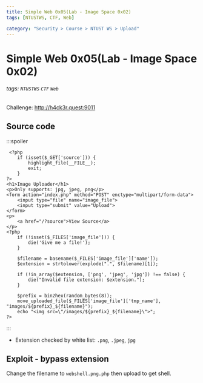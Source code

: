```yaml
---
title: Simple Web 0x05(Lab - Image Space 0x02)
tags: [NTUSTWS, CTF, Web]

category: "Security > Course > NTUST WS > Upload"
---
```


# Simple Web 0x05(Lab - Image Space 0x02)
###### tags: `NTUSTWS` `CTF` `Web`
Challenge: http://h4ck3r.quest:9011

## Source code
:::spoiler
```php!=
 <?php
    if (isset($_GET['source'])) {
        highlight_file(__FILE__);
        exit;
    }
?>
<h1>Image Uploader</h1>
<p>Only supports: jpg, jpeg, png</p>
<form action="index.php" method="POST" enctype="multipart/form-data">
    <input type="file" name="image_file">
    <input type="submit" value="Upload">
</form>
<p>
    <a href="/?source">View Source</a>
</p>
<?php
    if (!isset($_FILES['image_file'])) {
        die('Give me a file!');
    }

    $filename = basename($_FILES['image_file']['name']);
    $extension = strtolower(explode(".", $filename)[1]);

    if (!in_array($extension, ['png', 'jpeg', 'jpg']) !== false) {
        die("Invalid file extension: $extension.");
    }

    $prefix = bin2hex(random_bytes(8));
    move_uploaded_file($_FILES['image_file']['tmp_name'], "images/${prefix}_${filename}");
    echo "<img src=\"/images/${prefix}_${filename}\">";
?>
```
:::
* Extension checked by white list: `.png`, `.jpeg`, `jpg`
## Exploit - bypass extension
Change the filename to `webshell.png.php` then upload to get shell.